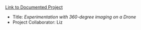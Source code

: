 [Link to Documented Project](../yizhi/project3.md)

* Title: *Experimentation with 360-degree imaging on a Drone*
* Project Collaborator: Liz
 
